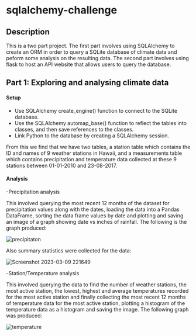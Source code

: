 # sqlalchemy-challenge

## Description
This is a two part project. The first part involves using SQLAlchemy to create an ORM in order to query a SQLite database of climate data and peform some analysis on the resulting data. The second part involves using flask to host an API website that allows users to query the database.

## Part 1: Exploring and analysing climate data

#### Setup

- Use SQLAlchemy create_engine() function to connect to the SQLite database.
- Use the SQLAlchemy automap_base() function to reflect the tables into classes, and then save references to the classes.
- Link Python to the database by creating a SQLAlchemy session.

From this we find that we have two tables, a station table which contains the ID and names of 9 weather stations in Hawaii, and a measurements table which contains precipitation and temperature data collected at these 9 stations between 01-01-2010 and 23-08-2017.

#### Analysis
 
 -Precipitation analysis
 
 This involved querying the most recent 12 months of the dataset for precipitation values along with the dates, loading the data into a Pandas DataFrame, sorting the data frame values by date and plotting and saving an image of a graph showing date vs inches of rainfall. The following is the graph produced:
 
![precipitaton](https://user-images.githubusercontent.com/119974799/224215042-052bf182-6d94-45ff-929f-3d99bd8b6e50.png)

Also summary statistics were collected for the data:

![Screenshot 2023-03-09 221649](https://user-images.githubusercontent.com/119974799/224214515-f96b4d70-3821-4a7d-a0ce-0d80116983d7.png)


-Station/Temperature analysis

This involved querying the data to find the number of weather stations, the most active station, the lowest, highest and average temperatures recorded for the most active station and finally collecting the most recent 12 months of temperature data for the most active station, plotting a histogram of the temperature data as a histogram and saving the image. The following graph was produced:

![temperature](https://user-images.githubusercontent.com/119974799/224218189-ffe38a74-40fc-4371-a318-843bdd79e977.png)

